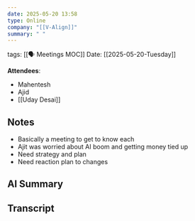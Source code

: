 ```yaml
---
date: 2025-05-20 13:58
type: Online
company: "[[V-Align]]"
summary: " "
---
```

tags: [[🗣️ Meetings MOC]]
Date: [[2025-05-20-Tuesday]]

**Attendees**: 
- Mahentesh
- Ajid
- [[Uday Desai]]

## Notes
- Basically a meeting to get to know each 
- Ajit was worried about AI boom and getting money tied up
- Need strategy and plan
- Need reaction plan to changes

## AI Summary


## Transcript

